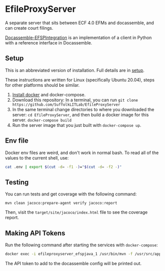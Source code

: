# EfileProxyServer

A separate server that sits between ECF 4.0 EFMs and docassemble, and can create court filings.

[Docassemble-EFSPIntegration](https://github.com/SuffolkLITLab/docassemble-EFSPIntegration/) is an implementation of a client in Python with a reference interface in Docassemble.

## Setup

This is an abbreviated version of installation. Full details are in [setup](docs/setup.md).

These instructions are written for Linux (specifically Ubuntu 20.04), steps for other platforms should be similar.

1. [Install docker](https://docs.docker.com/engine/install/) and docker-compose.
2. Download this repository: In a terminal, you can run `git clone https://github.com/SuffolkLITLab/EfileProxyServer`
3. In the same terminal change directories to where you downloaded the server: `cd EfileProxyServer`, and then build a docker image for this server. `docker-compose build`
4. Run the server image that you just built with `docker-compose up`.

## Env file

Docker env files are weird, and don't work in normal bash. To read all of the values to the current shell, use:

```bash
cat .env | export $(cut -d= -f1 -)="$(cut -d= -f2 -)"
```

## Testing

You can run tests and get coverage with the following command:
```
mvn clean jacoco:prepare-agent verify jacoco:report
```

Then, visit the `target/site/jacoco/index.html` file to see the coverage report.

## Making API Tokens

Run the following command after starting the services with `docker-compose`:

```bash
docker exec -i efileproxyserver_efspjava_1 /usr/bin/mvn -f /usr/src/app/pom.xml exec:java@LoginDatabase -Dexec.args="servername true true"
```

The API token to add to the docassemble config will be printed out.
